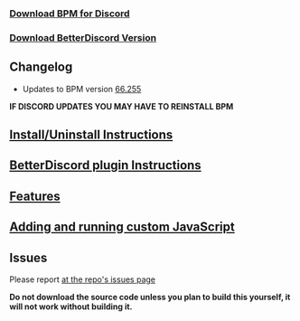### [Download BPM for Discord](https://github.com/ByzantineFailure/BPM-for-Discord/releases/download/discord-v0.8.15-beta/BPM.for.Discord.discord-v0.8.15-beta.7z)
### [Download BetterDiscord Version](https://github.com/ByzantineFailure/BPM-for-Discord/releases/download/discord-v0.8.15-beta/betterDiscord-bpm.plugin.js)

## Changelog

* Updates to BPM version [66.255](https://www.reddit.com/r/betterponymotes/comments/5hviua/betterponymotes_v66255_20161212/)

**IF DISCORD UPDATES YOU MAY HAVE TO REINSTALL BPM**

## [Install/Uninstall Instructions](https://github.com/ByzantineFailure/BPM-for-Discord/blob/discord-v0.8.15-beta/discord/INSTALLATION.md)

## [BetterDiscord plugin Instructions](https://github.com/ByzantineFailure/BPM-for-Discord/blob/discord-v0.8.15-beta/discord/BETTERDISCORD.md)

## [Features](https://github.com/ByzantineFailure/BPM-for-Discord/blob/discord-v0.8.15-beta/discord/FEATURES.md)

## [Adding and running custom JavaScript](https://github.com/ByzantineFailure/BPM-for-Discord/blob/discord-v0.8.15-beta/discord/CUSTOMJS.md)

## Issues
Please report [at the repo's issues page](https://github.com/ByzantineFailure/bpm/issues)

**Do not download the source code unless you plan to build this yourself, it will not work without building it.**

